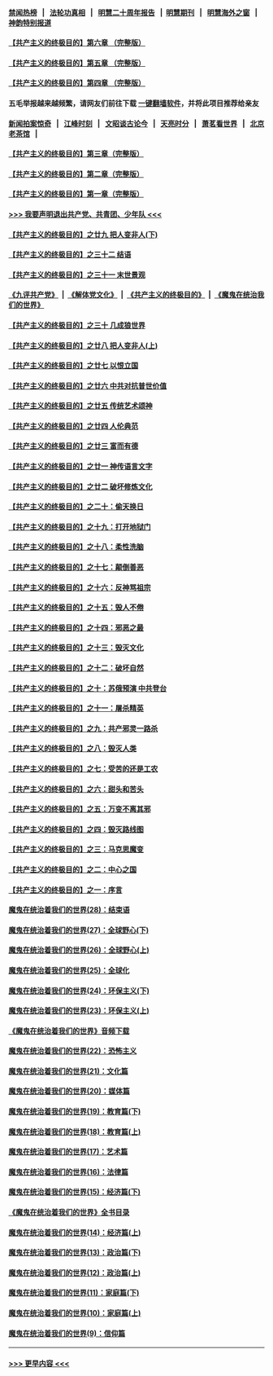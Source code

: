 #### [禁闻热榜](热点新闻.md?=0)  &nbsp;&nbsp;|&nbsp;&nbsp; [法轮功真相](https://github.com/gfw-breaker/truth/blob/master/README.md?=0) &nbsp;&nbsp;|&nbsp;&nbsp; [明慧二十周年报告](https://github.com/gfw-breaker/mh-reports/blob/master/README.md?=0) &nbsp;&nbsp;|&nbsp;&nbsp;[明慧期刊](https://github.com/gfw-breaker/mh-qikan) &nbsp;&nbsp;|&nbsp;&nbsp; [明慧海外之窗](https://github.com/gfw-breaker/mh-news/blob/master/README.md?=0) &nbsp;&nbsp;|&nbsp;&nbsp; [神韵特别报道](https://github.com/gfw-breaker/mh-news/blob/master/shenyun.md?=0)
#### [【共产主义的终极目的】第六章 （完整版）](../pages/nsc422/n11428913.md?t=02242231) 
#### [【共产主义的终极目的】第五章 （完整版）](../pages/nsc422/n11428912.md?t=02242231) 
#### [【共产主义的终极目的】第四章 （完整版）](../pages/nsc422/n11428907.md?t=02242231) 
#### 五毛举报越来越频繁，请网友们前往下载 [一键翻墙软件](https://github.com/gfw-breaker/ssr-accounts)，并将此项目推荐给亲友
#### [新闻拍案惊奇](https://github.com/gfw-breaker/banned-news/blob/master/pages/link4.md) &nbsp;&nbsp;|&nbsp;&nbsp; [江峰时刻](https://github.com/gfw-breaker/banned-news/blob/master/pages/link4.md) &nbsp;&nbsp;|&nbsp;&nbsp; [文昭谈古论今](https://github.com/gfw-breaker/banned-news/blob/master/pages/link4.md) &nbsp;&nbsp;|&nbsp;&nbsp; [天亮时分](https://github.com/gfw-breaker/banned-news/blob/master/pages/link4.md) &nbsp;&nbsp;|&nbsp;&nbsp; [萧茗看世界](https://github.com/gfw-breaker/banned-news/blob/master/pages/link4.md) &nbsp;&nbsp;|&nbsp;&nbsp; [北京老茶馆](https://github.com/gfw-breaker/banned-news/blob/master/pages/link4.md) &nbsp;&nbsp;|&nbsp;&nbsp; 
#### [【共产主义的终极目的】第三章（完整版）](../pages/nsc422/n11428848.md?t=02242231) 
#### [【共产主义的终极目的】第二章（完整版）](../pages/nsc422/n11428831.md?t=02242231) 
#### [【共产主义的终极目的】第一章（完整版）](../pages/nsc422/n11417651.md?t=02242231) 
#### [>>> 我要声明退出共产党、共青团、少年队 <<<](https://github.com/begood0513/goodnews/blob/master/quit/letter.md) 
#### [【共产主义的终极目的】之廿九 把人变非人(下)](../pages/nsc422/n11344140.md?t=02242231) 
#### [【共产主义的终极目的】之三十二 结语](../pages/nsc422/n11360535.md?t=02242231) 
#### [【共产主义的终极目的】之三十一 末世景观](../pages/nsc422/n11351129.md?t=02242231) 
#### [《九评共产党》](https://github.com/begood0513/9ping.md/blob/master/README.md) &nbsp;|&nbsp; [《解体党文化》](../../../../jtdwh.md/blob/master/README.md)  &nbsp;|&nbsp; [《共产主义的终极目的》](../../../../gczydzjmd.md/blob/master/README.md) &nbsp;|&nbsp; [《魔鬼在统治我们的世界》](../../../../mgztzwmdsj.md/blob/master/README.md) 
#### [【共产主义的终极目的】之三十 几成狼世界](../pages/nsc422/n11348280.md?t=02242231) 
#### [【共产主义的终极目的】之廿八 把人变非人(上)](../pages/nsc422/n11340492.md?t=02242231) 
#### [【共产主义的终极目的】之廿七 以恨立国](../pages/nsc422/n11336944.md?t=02242231) 
#### [【共产主义的终极目的】之廿六 中共对抗普世价值](../pages/nsc422/n11324785.md?t=02242231) 
#### [【共产主义的终极目的】之廿五 传统艺术颂神](../pages/nsc422/n11296396.md?t=02242231) 
#### [【共产主义的终极目的】之廿四 人伦典范](../pages/nsc422/n11296397.md?t=02242231) 
#### [【共产主义的终极目的】之廿三 富而有德](../pages/nsc422/n11283598.md?t=02242231) 
#### [【共产主义的终极目的】之廿一 神传语言文字](../pages/nsc422/n11263265.md?t=02242231) 
#### [【共产主义的终极目的】之廿二 破坏修炼文化](../pages/nsc422/n11245728.md?t=02242231) 
#### [【共产主义的终极目的】之二十：偷天换日](../pages/nsc422/n11238846.md?t=02242231) 
#### [【共产主义的终极目的】之十九：打开地狱门](../pages/nsc422/n11206376.md?t=02242231) 
#### [【共产主义的终极目的】之十八：柔性洗脑](../pages/nsc422/n11199994.md?t=02242231) 
#### [【共产主义的终极目的】之十七：颠倒善恶](../pages/nsc422/n11179782.md?t=02242231) 
#### [【共产主义的终极目的】之十六：反神骂祖宗](../pages/nsc422/n11166798.md?t=02242231) 
#### [【共产主义的终极目的】之十五：毁人不倦](../pages/nsc422/n11166792.md?t=02242231) 
#### [【共产主义的终极目的】之十四：邪恶之最](../pages/nsc422/n11150249.md?t=02242231) 
#### [【共产主义的终极目的】之十三：毁灭文化](../pages/nsc422/n11135227.md?t=02242231) 
#### [【共产主义的终极目的】之十二：破坏自然](../pages/nsc422/n11135214.md?t=02242231) 
#### [【共产主义的终极目的】之十：苏俄预演 中共登台](../pages/nsc422/n11118424.md?t=02242231) 
#### [【共产主义的终极目的】之十一：屠杀精英](../pages/nsc422/n11118442.md?t=02242231) 
#### [【共产主义的终极目的】之九：共产邪灵一路杀](../pages/nsc422/n11114139.md?t=02242231) 
#### [【共产主义的终极目的】之八：毁灭人类](../pages/nsc422/n11108503.md?t=02242231) 
#### [【共产主义的终极目的】之七：受苦的还是工农](../pages/nsc422/n11101809.md?t=02242231) 
#### [【共产主义的终极目的】之六：甜头和苦头](../pages/nsc422/n11096971.md?t=02242231) 
#### [【共产主义的终极目的】之五：万变不离其邪](../pages/nsc422/n11091285.md?t=02242231) 
#### [【共产主义的终极目的】之四：毁灭路线图](../pages/nsc422/n11086284.md?t=02242231) 
#### [【共产主义的终极目的】之三：马克思魔变](../pages/nsc422/n11061941.md?t=02242231) 
#### [【共产主义的终极目的】之二：中心之国](../pages/nsc422/n11047728.md?t=02242231) 
#### [【共产主义的终极目的】之一：序言](../pages/nsc422/n11086077.md?t=02242231) 
#### [魔鬼在统治着我们的世界(28)：结束语](../pages/nsc422/n10936246.md?t=02242231) 
#### [魔鬼在统治着我们的世界(27)：全球野心(下)](../pages/nsc422/n10928319.md?t=02242231) 
#### [魔鬼在统治着我们的世界(26)：全球野心(上)](../pages/nsc422/n10900318.md?t=02242231) 
#### [魔鬼在统治着我们的世界(25)：全球化](../pages/nsc422/n10788205.md?t=02242231) 
#### [魔鬼在统治着我们的世界(24)：环保主义(下)](../pages/nsc422/n10695307.md?t=02242231) 
#### [魔鬼在统治着我们的世界(23)：环保主义(上)](../pages/nsc422/n10688613.md?t=02242231) 
#### [《魔鬼在统治着我们的世界》音频下载](../pages/nsc422/n10635553.md?t=02242231) 
#### [魔鬼在统治着我们的世界(22)：恐怖主义](../pages/nsc422/n10614727.md?t=02242231) 
#### [魔鬼在统治着我们的世界(21)：文化篇](../pages/nsc422/n10597706.md?t=02242231) 
#### [魔鬼在统治着我们的世界(20)：媒体篇](../pages/nsc422/n10586579.md?t=02242231) 
#### [魔鬼在统治着我们的世界(19)：教育篇(下)](../pages/nsc422/n10564808.md?t=02242231) 
#### [魔鬼在统治着我们的世界(18)：教育篇(上)](../pages/nsc422/n10526970.md?t=02242231) 
#### [魔鬼在统治着我们的世界(17)：艺术篇](../pages/nsc422/n10499093.md?t=02242231) 
#### [魔鬼在统治着我们的世界(16)：法律篇](../pages/nsc422/n10485969.md?t=02242231) 
#### [魔鬼在统治着我们的世界(15)：经济篇(下)](../pages/nsc422/n10469975.md?t=02242231) 
#### [《魔鬼在统治着我们的世界》全书目录](../pages/nsc422/n10464261.md?t=02242231) 
#### [魔鬼在统治着我们的世界(14)：经济篇(上)](../pages/nsc422/n10457370.md?t=02242231) 
#### [魔鬼在统治着我们的世界(13)：政治篇(下)](../pages/nsc422/n10448270.md?t=02242231) 
#### [魔鬼在统治着我们的世界(12)：政治篇(上)](../pages/nsc422/n10444576.md?t=02242231) 
#### [魔鬼在统治着我们的世界(11)：家庭篇(下)](../pages/nsc422/n10440961.md?t=02242231) 
#### [魔鬼在统治着我们的世界(10)：家庭篇(上)](../pages/nsc422/n10435448.md?t=02242231) 
#### [魔鬼在统治着我们的世界(9)：信仰篇](../pages/nsc422/n10432159.md?t=02242231) 

----
#### [ >>> 更早内容 <<< ](../indexes/nsc422-earlier.md)
